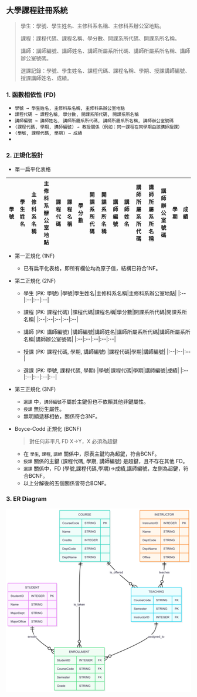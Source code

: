 ## 大學課程註冊系統
> 學生：學號、學生姓名、主修科系名稱、主修科系辦公室地點。
>
> 課程：課程代碼、課程名稱、學分數、開課系所代碼、開課系所名稱。
>
> 講師：講師編號、講師姓名、講師所屬系所代碼、講師所屬系所名稱、講師辦公室號碼。
>
> 選課記錄：學號、學生姓名、課程代碼、課程名稱、學期、授課講師編號、授課講師姓名、成績。
### 1. 函數相依性 (FD)
* `學號 → 學生姓名, 主修科系名稱, 主修科系辦公室地點`
* `課程代碼 → 課程名稱, 學分數, 開課系所代碼, 開課系所名稱`
* `講師編號 → 講師姓名, 講師所屬系所代碼, 講師所屬系所名稱, 講師辦公室號碼`
* `(課程代碼, 學期, 講師編號) → 教授關係（例如：同一課程在同學期由該講師授課）`
* `(學號, 課程代碼, 學期) → 成績`
* 
### 2. 正規化設計
* 單一扁平化表格

| 學號 | 學生姓名 | 主修科系名稱 | 主修科系辦公室地點 | 課程代碼 | 課程名稱 | 學分數 | 開課系所代碼 | 開課系所名稱 | 講師編號 | 講師姓名 | 講師所屬系所代碼 | 講師所屬系所名稱 | 講師辦公室號碼 | 學期 | 成績 |
| -- | ---- | ------ | --------- | ---- | ---- | --- | ------ | ------ | ---- | ---- | -------- | -------- | ------- | -- | -- |

* 第一正規化 (1NF)
    * 已有扁平化表格，即所有欄位均為原子值，結構已符合1NF。

* 第二正規化 (2NF)
    * 學生 (PK: 學號)
        |學號|學生姓名|主修科系名稱|主修科系辦公室地點|
        |:--|:--|:--|:--|
        
    * 課程 (PK: 課程代碼)
        |課程代碼|課程名稱|學分數|開課系所代碼|開課系所名稱|
        |:--|:--|:--|:--|:--|
        
    * 講師 (PK: 講師編號)
        |講師編號|講師姓名|講師所屬系所代碼|講師所屬系所名稱|講師辦公室號碼|
        |:--|:--|:--|:--|:--|
        
    * 授課 (PK: 課程代碼, 學期, 講師編號)
        |課程代碼|學期|講師編號|
        |:--|:--|:--|
        
    * 選課 (PK: 學號, 課程代碼, 學期)
        |學號|課程代碼|學期|講師編號|成績|
        |:--|:--|:--|:--|:--|
        
* 第三正規化 (3NF)
    * `選課` 中，`講師編號`不屬於主鍵但也不依賴其他非鍵屬性。
    * `授課` 無衍生屬性。
    * 無明顯遞移相依，關係符合3NF。

* Boyce-Codd 正規化 (BCNF)
    > 對任何非平凡 FD X→Y，X 必須為超鍵
    * 在 `學生`, `課程`, `講師` 關係中，原表主鍵均為超鍵，符合BCNF。
    * `授課` 關係的主鍵 (課程代碼, 學期, 講師編號) 是超鍵，且不存在其他 FD。
    * `選課` 關係中，FD (學號,課程代碼,學期)→成績,講師編號，左側為超鍵，符合BCNF。
    * 以上分解後的五個關係皆符合BCNF。

### 3. ER Diagram
![ERD-03](https://github.com/kevin083177/mariadb-lab05/blob/main/Lab-05_3/ERD-03.png)
